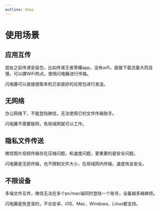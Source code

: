 ```yaml
---
outline: deep
---
```


# 使用场景

## 应用互传
朋友之前传递安装包，比如传递王者荣耀app，没有wifi，直接下载流量大而且慢，可以建WiFi热点，使用闪电藤进行传输。

闪电藤可以直接提取本机已安装好的应用包进行发送。


## 无网络
办公网络下，不能登陆微信，无法使用它的文件传输助手。

闪电藤不需要联网，有局域网就可以工作。

## 隐私文件传送
微信图片视频传输存在压缩问题，和速度问题，更重要的是安全问题。

闪电藤是无损传输，也不限制文件大小，在局域网内传输，速度快且安全。

## 不限设备
多端文件互传，微信无法在多个pc/mac端同时登陆一个账号，设备越多越麻烦。

闪电藤是免登录的，不论安卓、iOS、Mac、Windows、Linux都支持。

